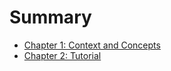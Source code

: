 # Summary

- [Chapter 1: Context and Concepts](./chapter_1.md)
- [Chapter 2: Tutorial](./chapter_2.md)
